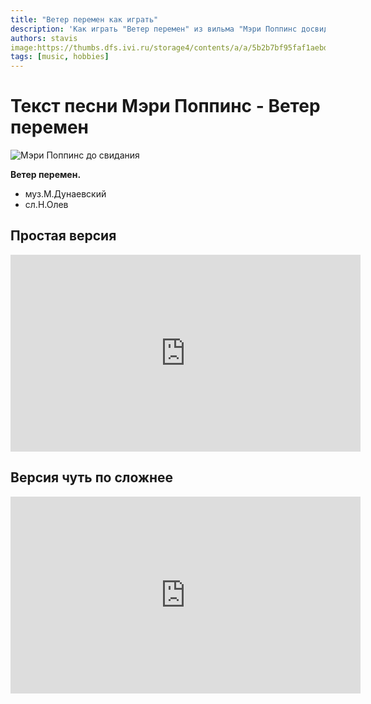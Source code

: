 ```yaml
---
title: "Ветер перемен как играть"
description: 'Как играть "Ветер перемен" из вильма "Мэри Поппинс досвиданья" на пианино'
authors: stavis
image:https://thumbs.dfs.ivi.ru/storage4/contents/a/a/5b2b7bf95faf1aebd34374f91cabda.jpg/400x226/ 
tags: [music, hobbies]
---
```

# Текст песни Мэри Поппинс - Ветер перемен

![Мэри Поппинс до свидания](https://thumbs.dfs.ivi.ru/storage4/contents/a/a/5b2b7bf95faf1aebd34374f91cabda.jpg/400x226/)

**Ветер перемен.**
- муз.М.Дунаевский
- сл.Н.Олев

<!--truncate-->

## Простая версия

<iframe width="560" height="315" src="https://www.youtube.com/embed/GfDU9JmoWyw" title="YouTube video player" frameborder="0" allow="accelerometer; autoplay; clipboard-write; encrypted-media; gyroscope; picture-in-picture; web-share" allowfullscreen></iframe>

## Версия чуть по сложнее

<iframe width="560" height="315" src="https://www.youtube.com/embed/oF5PJa6nuKs" title="YouTube video player" frameborder="0" allow="accelerometer; autoplay; clipboard-write; encrypted-media; gyroscope; picture-in-picture; web-share" allowfullscreen></iframe>

